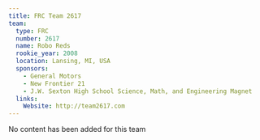 ```yaml
---
title: FRC Team 2617
team:
  type: FRC
  number: 2617
  name: Robo Reds
  rookie_year: 2008
  location: Lansing, MI, USA
  sponsors:
    - General Motors
    - New Frontier 21
    - J.W. Sexton High School Science, Math, and Engineering Magnet
  links:
    Website: http://team2617.com
---
```

No content has been added for this team